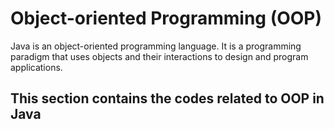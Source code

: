# Object-oriented Programming (OOP)

Java is an object-oriented programming language. It is a programming paradigm that uses objects and their interactions to design and program applications.

## This section contains the codes related to OOP in Java
